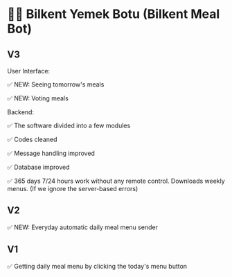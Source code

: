 # 👨‍🍳 Bilkent Yemek Botu (Bilkent Meal Bot)

## V3
User Interface:
  
  ✅ NEW: Seeing tomorrow's meals
  
  ✅ NEW: Voting meals

Backend:
  
  ✅ The software divided into a few modules
  
  ✅ Codes cleaned
 
  ✅ Message handling improved
  
  ✅ Database improved
  
  ✅ 365 days 7/24 hours work without any remote control. Downloads weekly menus. (If we ignore the server-based errors)

## V2
  
  ✅ NEW: Everyday automatic daily meal menu sender

## V1
  
  ✅ Getting daily meal menu by clicking the today's menu button
